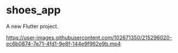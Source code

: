 # shoes_app

A new Flutter project.




https://user-images.githubusercontent.com/102671350/215296020-ec6b0874-7e71-4fd1-9e8f-144e9f962e9b.mp4



